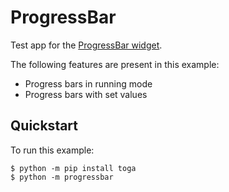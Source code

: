 # ProgressBar

Test app for the
[ProgressBar widget](https://toga.beeware.org/en/stable/reference/api/widgets/progressbar.html).

The following features are present in this example:

- Progress bars in running mode
- Progress bars with set values

## Quickstart

To run this example:

```
$ python -m pip install toga
$ python -m progressbar
```
